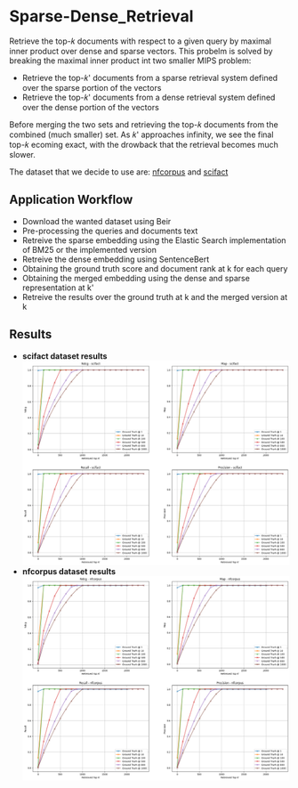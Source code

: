 # Sparse-Dense_Retrieval
Retrieve the top-𝑘 documents with respect to a given query by maximal inner product over dense and sparse vectors. This probelm is solved by breaking the maximal inner product int two smaller MIPS problem:
- Retrieve the top-𝑘' documents from a sparse retrieval system defined over the sparse portion of the vectors
- Retrieve the top-𝑘' documents from a dense retrieval system defined over the dense portion of the vectors

Before merging the two sets and retrieving the top-𝑘 documents from the combined (much smaller) set. As 𝑘' approaches infinity, we see the final top-𝑘 ecoming exact, with the drowback that the retrieval becomes much slower.

The dataset that we decide to use are: [nfcorpus](https://www.cl.uni-heidelberg.de/statnlpgroup/nfcorpus/) and [scifact](https://github.com/allenai/scifact)

## Application Workflow
- Download the wanted dataset using Beir
- Pre-processing the queries and documents text
- Retreive the sparse embedding using the Elastic Search implementation of BM25 or the implemented version
- Retreive the dense embedding using SentenceBert
- Obtaining the ground truth score and document rank at k for each query 
- Obtaining the merged embedding using the dense and sparse representation at k'
- Retreive the results over the ground truth at k and the merged version at k

## Results
* **scifact dataset results**![](results/scifact.png)
* **nfcorpus dataset results**![](results/nfcorpus.png)
